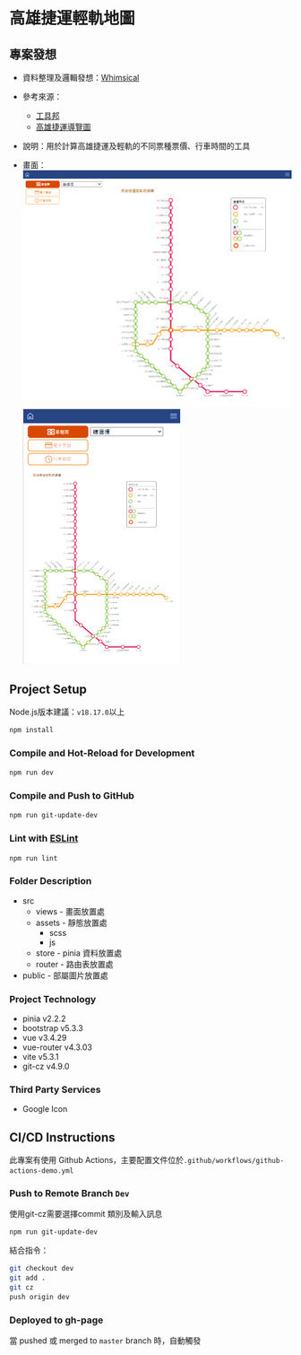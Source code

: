 # 高雄捷運輕軌地圖

## 專案發想

- 資料整理及邏輯發想：[Whimsical](https://whimsical.com/tool-box-J8pDekTdv27TE6R3Z7yU7g)

- 參考來源：
  - [工具邦](https://tw.piliapp.com/)
  - [高雄捷運導覽圖](https://www.krtc.com.tw/Guide/guide_map)
  
- 說明：用於計算高雄捷運及輕軌的不同票種票價、行車時間的工具

- 畫面：
  ![PC 畫面](/public/README/kmrtMap-pc.png 'PC 畫面')
  ![Mobile 畫面](/public/README/kmrtMap-mobile.png 'Mobile 畫面')

## Project Setup

Node.js版本建議：`v18.17.0`以上

```sh
npm install
```

### Compile and Hot-Reload for Development

```sh
npm run dev
```

### Compile and Push to GitHub

```sh
npm run git-update-dev
```

### Lint with [ESLint](https://eslint.org/)

```sh
npm run lint
```

### Folder Description

- src
  - views - 畫面放置處
  - assets - 靜態放置處
    - scss
    - js
  - store - pinia 資料放置處
  - router - 路由表放置處
- public - 部屬圖片放置處

### Project Technology

- pinia v2.2.2
- bootstrap v5.3.3
- vue v3.4.29
- vue-router v4.3.03
- vite v5.3.1
- git-cz v4.9.0

### Third Party Services

- Google Icon

## CI/CD Instructions

此專案有使用 Github Actions，主要配置文件位於`.github/workflows/github-actions-demo.yml`

### Push to Remote Branch `Dev`

使用git-cz需要選擇commit 類別及輸入訊息

```bash
npm run git-update-dev
```

結合指令：

```bash
git checkout dev
git add .
git cz
push origin dev
```

### Deployed to gh-page

當 pushed 或 merged to `master` branch 時，自動觸發
